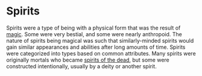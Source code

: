 # Spirits

<meta property="og:description" content="Spirits were a type of being with a physical form that was the result of magic. Some were very bestial, and some were nearly anthropoid.">

Spirits were a type of being with a physical form that was the result of [magic](../../magic.md). Some were very bestial, and some were nearly anthropoid. The nature of spirits being magical was such that similarly-minded spirits would gain similar appearances and abilities after long amounts of time. Spirits were categorized into types based on common attributes. Many spirits were originally mortals who became [spirits of the dead](dead.md), but some were constructed intentionally, usually by a deity or another spirit.